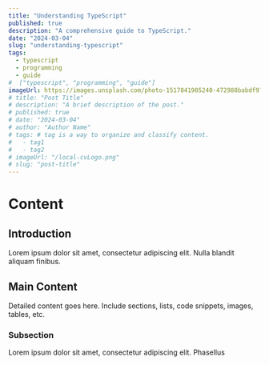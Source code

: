 ```yaml
---
title: "Understanding TypeScript"
published: true
description: "A comprehensive guide to TypeScript."
date: "2024-03-04"
slug: "understanding-typescript"
tags:
  - typescript
  - programming
  - guide
#  ["typescript", "programming", "guide"]
imageUrl: https://images.unsplash.com/photo-1517841905240-472988babdf9?ixlib=rb-1.2.1&ixid=eyJhcHBfaWQiOjEyMDd9&auto=format&fit=facearea&facepad=2&w=256&h=256&q=80
# title: "Post Title"
# description: "A brief description of the post."
# published: true
# date: "2024-03-04"
# author: "Author Name"
# tags: # tag is a way to organize and classify content.
#   - tag1
#   - tag2
# imageUrl: "/local-cvLogo.png"
# slug: "post-title"
---
```


# Content

## Introduction

Lorem ipsum dolor sit amet, consectetur adipiscing elit. Nulla blandit aliquam finibus.

## Main Content

Detailed content goes here. Include sections, lists, code snippets, images, tables, etc.

### Subsection

Lorem ipsum dolor sit amet, consectetur adipiscing elit. Phasellus
